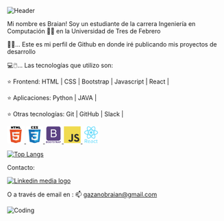 ![Header](https://i.imgur.com/qJDK8VP.png)

Mi nombre es Braian! Soy un estudiante de la carrera Ingeniería en Computación 👨‍💻 en la Universidad de Tres de Febrero

🙋‍♂️... Este es mi perfil de Github en donde iré publicando mis proyectos de desarrollo

💻🖱️... Las tecnologías que utilizo son:

⭐ Frontend: HTML | CSS | Bootstrap | Javascript | React |

⭐ Aplicaciones: Python | JAVA |

⭐ Otras tecnologías: Git | GitHub | Slack |

<p align="left"><a href="https://www.w3.org/html/" target="_blank"> <img src="https://raw.githubusercontent.com/devicons/devicon/master/icons/html5/html5-original-wordmark.svg" alt="html5" width="40" height="40"/> </a><a href="https://www.w3schools.com/css/" target="_blank"> <img src="https://raw.githubusercontent.com/devicons/devicon/master/icons/css3/css3-original-wordmark.svg" alt="css3" width="40" height="40"/> </a><a href="https://getbootstrap.com" target="_blank"> <img src="https://raw.githubusercontent.com/devicons/devicon/master/icons/bootstrap/bootstrap-plain-wordmark.svg" alt="bootstrap" width="40" height="40"/> </a> <a href="https://developer.mozilla.org/en-US/docs/Web/JavaScript" target="_blank"> <img src="https://raw.githubusercontent.com/devicons/devicon/master/icons/javascript/javascript-original.svg" alt="javascript" width="40" height="40"/> </a> <a href="https://reactjs.org/" target="_blank"> <img src="https://raw.githubusercontent.com/devicons/devicon/master/icons/react/react-original-wordmark.svg" alt="react" width="40" height="40"/> </a>

[![Top Langs](https://github-readme-stats.vercel.app/api/top-langs/?username=BraianGazano&layout=compact&langs_count=10&theme=synthwave)](https://github.com/BraianGazano/github-readme-stats)

Contacto:

[![Linkedin media logo](https://i.imgur.com/ERUZRnu.png)](https://www.linkedin.com/in/braian-gazano/)

O a través de email en : 📫 gazanobraian@gmail.com

![Coding](https://i.imgur.com/NxQdNuV.gif)
